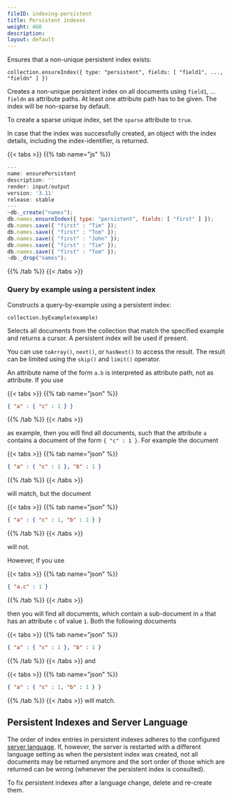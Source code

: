 ```yaml
---
fileID: indexing-persistent
title: Persistent indexes
weight: 460
description: 
layout: default
---
```

Ensures that a non-unique persistent index exists:

`collection.ensureIndex({ type: "persistent", fields: [ "field1", ..., "fieldn" ] })`

Creates a non-unique persistent index on all documents using `field1`, ...
`fieldn` as attribute paths. At least one attribute path has to be given.
The index will be non-sparse by default.

To create a sparse unique index, set the `sparse` attribute to `true`.

In case that the index was successfully created, an object with the index
details, including the index-identifier, is returned.


 {{< tabs >}}
{{% tab name="js" %}}
```js
---
name: ensurePersistent
description: ''
render: input/output
version: '3.11'
release: stable
---
~db._create("names");
db.names.ensureIndex({ type: "persistent", fields: [ "first" ] });
db.names.save({ "first" : "Tim" });
db.names.save({ "first" : "Tom" });
db.names.save({ "first" : "John" });
db.names.save({ "first" : "Tim" });
db.names.save({ "first" : "Tom" });
~db._drop("names");
```
{{% /tab %}}
{{< /tabs >}}
 



### Query by example using a persistent index

Constructs a query-by-example using a persistent index:

`collection.byExample(example)`

Selects all documents from the collection that match the specified example 
and returns a cursor. A persistent index will be used if present.

You can use `toArray()`, `next()`, or `hasNext()` to access the
result. The result can be limited using the `skip()` and `limit()`
operator.

An attribute name of the form `a.b` is interpreted as attribute path,
not as attribute. If you use

{{< tabs >}}
{{% tab name="json" %}}
```json
{ "a" : { "c" : 1 } }
```
{{% /tab %}}
{{< /tabs >}}

as example, then you will find all documents, such that the attribute
`a` contains a document of the form `{ "c" : 1 }`. For example the document

{{< tabs >}}
{{% tab name="json" %}}
```json
{ "a" : { "c" : 1 }, "b" : 1 }
```
{{% /tab %}}
{{< /tabs >}}

will match, but the document

{{< tabs >}}
{{% tab name="json" %}}
```json
{ "a" : { "c" : 1, "b" : 1 } }
```
{{% /tab %}}
{{< /tabs >}}

will not.

However, if you use

{{< tabs >}}
{{% tab name="json" %}}
```json
{ "a.c" : 1 }
```
{{% /tab %}}
{{< /tabs >}}

then you will find all documents, which contain a sub-document in `a`
that has an attribute `c` of value `1`. Both the following documents

{{< tabs >}}
{{% tab name="json" %}}
```json
{ "a" : { "c" : 1 }, "b" : 1 }
```
{{% /tab %}}
{{< /tabs >}}
and

{{< tabs >}}
{{% tab name="json" %}}
```json
{ "a" : { "c" : 1, "b" : 1 } }
```
{{% /tab %}}
{{< /tabs >}}
will match.

## Persistent Indexes and Server Language

The order of index entries in persistent indexes adheres to the configured
[server language](../../programs-tools/arangodb-server/programs-arangod-options#--default-language).
If, however, the server is restarted with a different language setting as when
the persistent index was created, not all documents may be returned anymore and
the sort order of those which are returned can be wrong (whenever the persistent
index is consulted).

To fix persistent indexes after a language change, delete and re-create them.
